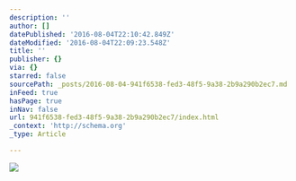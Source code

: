 ```yaml
---
description: ''
author: []
datePublished: '2016-08-04T22:10:42.849Z'
dateModified: '2016-08-04T22:09:23.548Z'
title: ''
publisher: {}
via: {}
starred: false
sourcePath: _posts/2016-08-04-941f6538-fed3-48f5-9a38-2b9a290b2ec7.md
inFeed: true
hasPage: true
inNav: false
url: 941f6538-fed3-48f5-9a38-2b9a290b2ec7/index.html
_context: 'http://schema.org'
_type: Article

---
```

![](https://the-grid-user-content.s3-us-west-2.amazonaws.com/50080dad-9ca1-4b1d-ba5b-bdfd49e6c58b.jpg)